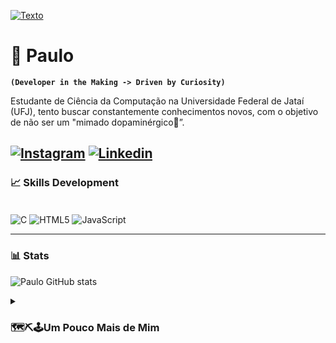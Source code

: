 [![Texto](https://readme-typing-svg.herokuapp.com?font=Fira+Code&weight=140&size=40&duration=800&pause=1200&color=FFFFFF&center=true&vCenter=true&random=false&width=1000&lines=Oie👋;+Meu+name+é+Paulo👨‍💻;Tenho+19+Anos;Sou+ávido+estudante+da+Computação;✨Bem+vindo✨)](https://git.io/typing-svg)

# 🌱 Paulo
**`(Developer in the Making -> Driven by Curiosity)`**

Estudante de Ciência da Computação na Universidade Federal de Jataí (UFJ), tento buscar constantemente conhecimentos novos, com o objetivo de não ser um "mimado dopaminérgico🎈”.


[![Instagram](https://img.shields.io/badge/Instagram-E4405F?style=for-the-badge&logo=instagram&logoColor=white)](https://www.instagram.com/otaviopaul0/)
[![Linkedin](https://img.shields.io/badge/LinkedIn-0077B5?style=for-the-badge&logo=linkedin&logoColor=white)](https://www.linkedin.com/in/paulo-ot%C3%A1vio-115a47283/)
---
### 📈 Skills Development
<div style="display: inline_block"><br/>
<img align="center" alt="C" src="https://img.shields.io/badge/C-00599C?style=for-the-badge&logo=c&logoColor=white">
<img align="center" alt="HTML5" src="https://img.shields.io/badge/HTML5-E34F26?style=for-the-badge&logo=html5&logoColor=white">
<img align="center" alt="JavaScript" src="https://img.shields.io/badge/JavaScript-F7DF1E?style=for-the-badge&logo=javascript&logoColor=black">

---

### 📊 Stats

![Paulo GitHub stats](https://github-readme-stats.vercel.app/api?username=Paulo-if&show_icons=true&theme=tokyonight)



<details>
 <summary><h3>  🗺️⛏️🕹️Um Pouco Mais de Mim</h3></summary>

- Sou brasileiro🗺️, apaixonado pelo mundo, mesmo que seja o virtual. Acredito que o conhecimento é poder e, por isso, estou constantemente em busca de novos desafios e aprendizados⛏️. Seja mergulhando em livros, explorando um novo hobby ou simplesmente conversando com pessoas interessantes. Nas minhas horas vagas estou jogando com algum amigo🕹️...

#### 📚 Livro que estou lendo: 
<div align="left">
<img height="200" src="https://m.media-amazon.com/images/I/71Vkg7GfPFL._SL1296_.jpg"  />
</div>

# 

